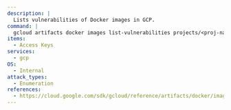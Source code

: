 ```yaml
---
description: |
  Lists vulnerabilities of Docker images in GCP.
command: |
  gcloud artifacts docker images list-vulnerabilities projects/<proj-name>/locations/<location>/scans/<scan-uuid>
items:
  - Access Keys
services:
  - gcp
OS:
  - Internal
attack_types:
  - Enumeration
references:
  - https://cloud.google.com/sdk/gcloud/reference/artifacts/docker/images/list-vulnerabilities
---
```

